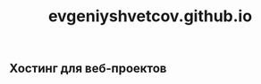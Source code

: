 <h1 align="center"> evgeniyshvetcov.github.io </h1>
</br>
<h2> Хостинг для веб-проектов </h2>
</br>
